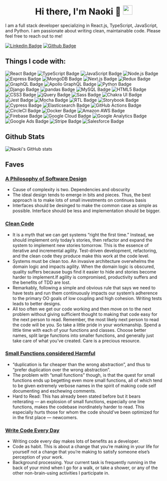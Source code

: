 <h1 align="center">
  Hi there, I'm Naoki 👋
  <img src="https://media.giphy.com/media/hvRJCLFzcasrR4ia7z/giphy.gif" width="30px" height="30px"/>
</h1>

I am a full stack developer specializing in React.js, TypeScript, JavaScript, and Python. I am passionate about writing clean, maintainable code. Please feel free to reach out to me!

[![Linkedin Badge](https://img.shields.io/badge/LinkedIn-0077B5?style=for-the-badge&logo=linkedin&logoColor=white&link=https://www.linkedin.com/in/naoki-mita-ab186839/)](https://www.linkedin.com/in/naoki-mita-ab186839/)
[![Github Badge](https://img.shields.io/badge/GitHub-100000?style=for-the-badge&logo=github&logoColor=white&link=https://github.com/nk18chi)](https://github.com/nk18chi)

## Things I code with:
![React Badge](https://img.shields.io/badge/React-61DAFB?logo=react&logoColor=000&style=flat-square)
![TypeScript Badge](https://img.shields.io/badge/TypeScript-3178C6?logo=typescript&logoColor=fff&style=flat-square)
![JavaScript Badge](https://img.shields.io/badge/JavaScript-F7DF1E?logo=javascript&logoColor=000&style=flat-square)
![Node.js Badge](https://img.shields.io/badge/Node.js-393?logo=nodedotjs&logoColor=fff&style=flat-square)
![Express Badge](https://img.shields.io/badge/Express-000?logo=express&logoColor=fff&style=flat-square)
![MongoDB Badge](https://img.shields.io/badge/MongoDB-47A248?logo=mongodb&logoColor=fff&style=flat-square)
![Next.js Badge](https://img.shields.io/badge/Next.js-000?logo=nextdotjs&logoColor=fff&style=flat-square)
![Redux Badge](https://img.shields.io/badge/Redux-764ABC?logo=redux&logoColor=fff&style=flat-square)
![GraphQL Badge](https://img.shields.io/badge/GraphQL-E10098?logo=graphql&logoColor=fff&style=flat-square)
![Apollo GraphQL Badge](https://img.shields.io/badge/Apollo%20GraphQL-311C87?logo=apollographql&logoColor=fff&style=flat-square)
![Python Badge](https://img.shields.io/badge/Python-3776AB?logo=python&logoColor=fff&style=flat-square)
![Django Badge](https://img.shields.io/badge/Django-092E20?logo=django&logoColor=fff&style=flat-square)
![pandas Badge](https://img.shields.io/badge/pandas-150458?logo=pandas&logoColor=fff&style=flat-square)
![MySQL Badge](https://img.shields.io/badge/MySQL-4479A1?logo=mysql&logoColor=fff&style=flat-square)
![HTML5 Badge](https://img.shields.io/badge/HTML5-E34F26?logo=html5&logoColor=fff&style=flat-square)
![CSS3 Badge](https://img.shields.io/badge/CSS3-1572B6?logo=css3&logoColor=fff&style=flat-square)
![jQuery Badge](https://img.shields.io/badge/jQuery-0769AD?logo=jquery&logoColor=fff&style=flat-square)
![Sass Badge](https://img.shields.io/badge/Sass-C69?logo=sass&logoColor=fff&style=flat-square)
![Chakra UI Badge](https://img.shields.io/badge/Chakra%20UI-319795?logo=chakraui&logoColor=fff&style=flat-square)
![Jest Badge](https://img.shields.io/badge/Jest-C21325?logo=jest&logoColor=fff&style=flat-square)
![Mocha Badge](https://img.shields.io/badge/Mocha-8D6748?logo=mocha&logoColor=fff&style=flat-square)
![RTL Badge](https://img.shields.io/badge/RTL-E9113B?logo=rtl&logoColor=fff&style=flat-square)
![Storybook Badge](https://img.shields.io/badge/Storybook-FF4785?logo=storybook&logoColor=fff&style=flat-square)
![Cypress Badge](https://img.shields.io/badge/Cypress-17202C?logo=cypress&logoColor=fff&style=flat-square)
![Elasticsearch Badge](https://img.shields.io/badge/Elasticsearch-005571?logo=elasticsearch&logoColor=fff&style=flat-square)
![GitHub Actions Badge](https://img.shields.io/badge/GitHub%20Actions-2088FF?logo=githubactions&logoColor=fff&style=flat-square)
![CircleCI Badge](https://img.shields.io/badge/CircleCI-343434?logo=circleci&logoColor=fff&style=flat-square)
![Docker Badge](https://img.shields.io/badge/Docker-2496ED?logo=docker&logoColor=fff&style=flat-square)
![Amazon AWS Badge](https://img.shields.io/badge/Amazon%20AWS-232F3E?logo=amazonaws&logoColor=fff&style=flat-square)
![Firebase Badge](https://img.shields.io/badge/Firebase-FFCA28?logo=firebase&logoColor=000&style=flat-square)
![Google Cloud Badge](https://img.shields.io/badge/Google%20Cloud-4285F4?logo=googlecloud&logoColor=fff&style=flat-square)
![Google Analytics Badge](https://img.shields.io/badge/Google%20Analytics-E37400?logo=googleanalytics&logoColor=fff&style=flat-square)
![Google Ads Badge](https://img.shields.io/badge/Google%20Ads-4285F4?logo=googleads&logoColor=fff&style=flat-square)
![Stripe Badge](https://img.shields.io/badge/Stripe-008CDD?logo=stripe&logoColor=fff&style=flat-square)
![Salesforce Badge](https://img.shields.io/badge/Salesforce-00A1E0?logo=salesforce&logoColor=fff&style=flat-square)

## Github Stats
![Naoki's GitHub stats](https://github-readme-stats.vercel.app/api?username=nk18chi&show_icons=true&theme=tokyonight)

## Faves
### [A Philosophy of Software Design](https://www.amazon.ca/Philosophy-Software-Design-John-Ousterhout/dp/1732102201)
- Cause of complexity is two. Dependencies and obscurity
- The ideal design tends to emerge in bits and pieces. Thus, the best approach is to make lots of small investments on continues basis
- Interfaces should be desinged to make the common case as simple as possible. Interface should be less and implementation should be bigger.

### [Clean Code](https://www.amazon.ca/Clean-Code-Handbook-Software-Craftsmanship/dp/0132350882/)
- It is a myth that we can get systems “right the first time.” Instead, we should implement only today’s stories, then refactor and expand the system to implement new stories tomorrow. This is the essence of iterative and incremental agility. Test-driven development, refactoring, and the clean code they produce make this work at the code level.
- Systems must be clean too. An invasive architecture overwhelms the domain logic and impacts agility. When the domain logic is obscured, quality suffers because bugs find it easier to hide and stories become harder to implement.If agility is compromised, productivity suffers and the benefits of TDD are lost.
- Remarkably, following a simple and obvious rule that says we need to have tests and run them continuously impacts our system’s adherence to the primary OO goals of low coupling and high cohesion. Writing tests leads to better designs.
- All too often we get our code working and then move on to the next problem without giving sufficient thought to making that code easy for the next person to read. Remember, the most likely next person to read the code will be you. So take a little pride in your workmanship. Spend a little time with each of your functions and classes. Choose better names, split large functions into smaller functions, and generally just take care of what you’ve created. Care is a precious resource.

### [Small Functions considered Harmful](https://copyconstruct.medium.com/small-functions-considered-harmful-91035d316c29)
- “duplication is far cheaper than the wrong abstraction”, and thus to “prefer duplication over the wrong abstraction”.
- The problem with “small functions” though, is that the quest for small functions ends up begetting even more small functions, all of which tend to be given extremely verbose names in the spirit of making code self documenting and eschewing comments.
- Hard to Read: This has already been stated before but it bears reiterating — an explosion of small functions, especially one line functions, makes the codebase inordinately harder to read. This especially hurts those for whom the code should’ve been optimized for in the first place — newcomers.

### [Write Code Every Day](https://johnresig.com/blog/write-code-every-day/)
- Writing code every day makes lots of benefits as a developer.
- Code as habit. This is about a change that you’re making in your life for yourself not a change that you’re making to satisfy someone else’s perception of your work.
- Background processing. Your current task is frequently running in the back of your mind when I go for a walk, or take a shower, or any of the other non-brain-using activities I participate in.
